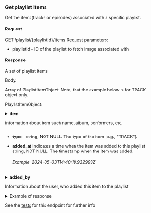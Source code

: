 ### Get playlist items

Get the items(tracks or episodes) associated with a specific playlist.

#### Request

GET /playlist/{playlistId}/items
Request parameters:

- playlistId - ID of the playlist to fetch image associated with

#### Response

A set of playlist items

Body:

Array of PlaylistItemObject.
Note, that the example below is for TRACK object only.

PlaylistItemObject:

<details>
<summary><strong>item</strong> <p>Information about item such name, album, performers, etc.</p></summary>

- id - string, NOT NULL. Unique identifier for the track.
- name - string, NOT NULL. The name of the track.
- duration_ms - integer, NOT NULL. The duration of the track in milliseconds.
- explicit - boolean, NOT NULL. Indicates whether the track contains explicit content.
- track_number - integer, NOT NULL. The track number of the track on the disk. Zero-based index is used and for each disk index started from 0.
- disc_number - integer, NOT NULL. The disc number of the track within its album.

 <details>
    <summary>
    <strong>artists</strong>

  Information about the artists associated with this track
  </summary>

- empty - boolean, NOT NULL. Indicates if the array of items is empty.

    <details>
    <summary>
        <strong>items</strong>
        <p>Array of ArtistObject</p>
    </summary>
  
  - id - string, NOT NULL. Unique identifier for the artist.
  - name - string, NOT NULL. The name of the artist.
</details>

<details> 
<summary>album <p>Information about album associated with track</p></summary>
    
- id - string, NOT NULL. Unique identifier for the album.
- name - string, NOT NULL. The name of the album.
- album_type - string, NOT NULL. The type of album (e.g., "EPISODE").

- <details> <summary> artists <p> object. Information about the artists associated with the album. </p></summary>
      <details>
      <summary>
        items <p> array of ArtistObject</p>
      </summary>
  <ul>
    <li> id - string, NOT NULL. Unique identifier for the artist.</li>
    <li> name - string, NOT NULL. The name of the artist. </li>
  </ul>
  - empty - boolean, NOT NULL. Indicates if the array of items is empty.
      </details>
  </details>

- total_tracks - integer, NOT NULL. The total number of tracks on the album.

<details>

<summary> release_date <p> object. Information about the release date of the album.</p></summary>

- day - integer. NULLABLE. The day of the release date.
- month - integer. NULLABLE. The month of the release date.
- year - integer. The year of the release date.
- precision - string. The precision of the release date ("DAY", "MONTH", "YEAR").
</details>

<details>

<summary> images <p> object. Contains information about the images for this album </p> </summary>
        <details>
        <summary>
         images - array of ImageObject.
        </summary>

</details>- url - string, NOT NULL. A URL to access the image.
- width - integer, NULLABLE. The image width in pixels.
- height - integer, NULLABLE. The image height in pixels.
  - empty - boolean, NOT NULL. Indicates if the array of images is empty.
  </details>

</details>
</details>
</details>

- **type** - string, NOT NULL. The type of the item (e.g., "TRACK").

- **added_at** Indicates a time when the item was added to this playlist
  string, NOT NULL. The timestamp when the item was added. <h6> Example: 2024-05-03T14:40:18.932993Z </h6>

<details>
<summary>
<strong> added_by </strong>

<p> Information about the user, who added this item to the playlist </p> 
</summary>

- id - string, NOT NULL. Unique identifier for the user who added the item.
- display_name - string, NOT NULL. The display name of the user who added the item.
- type - string, NOT NULL. The type of the user (e.g., "USER").
- uri - string, NOT NULL. A URI to access information about the user.

</details>

<details>
<summary>Example of response</summary>

```json
{
  "items": [
    {
      "item": {
        "id": "04nJixim5a0MAz3PGiVID1",
        "name": "Something",
        "duration_ms": 790024,
        "explicit": true,
        "track_number": 1,
        "disc_number": 1,
        "artists": {
          "items": [
            {
              "id": "fea3aFas3f",
              "name": "Alex G"
            }
          ],
          "empty": false
        },
        "album": {
          "id": "a3la23bu91m",
          "name": "Sarah",
          "album_type": "EPISODE",
          "artists": {
            "items": [
              {
                "id": "fea3aFas3f",
                "name": "Alex G"
              }
            ],
            "empty": false
          },
          "total_tracks": 2,
          "release_date": {
            "day": 21,
            "month": 2,
            "year": 2022,
            "precision": "DAY"
          },
          "images": {
            "images": [
              {
                "url": "https://i.pinimg.com/564x/02/27/b0/0227b0ff5ff93d6429d2c80d402cea43.jpg",
                "width": null,
                "height": null
              },
              {
                "url": "https://i.pinimg.com/564x/db/ff/9f/dbff9f74ef082687010dacc455eac7ac.jpg",
                "width": null,
                "height": null
              },
              {
                "url": "https://i.pinimg.com/564x/77/59/e6/7759e6183f1853857180149f74ea7777.jpg",
                "width": 300,
                "height": 300
              }
            ],
            "empty": false
          }
        },
        "type": "TRACK"
      },
      "added_at": "2024-05-03T14:40:18.932993Z",
      "added_by": {
        "id": "123",
        "display_name": "123",
        "type": "USER",
        "uri": "sonata:user:123"
      }
    }
  ]
}
```

</details>

See the [tests](/src/test/java/com/odeyalo/sonata/playlists/controller/FetchPlaylistTracksEndpointTest.java) for this
endpoint for further info
